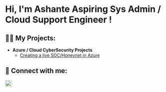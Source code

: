 <h1>Hi, I'm Ashante Aspiring Sys Admin / Cloud Support Engineer !

<h2>👨‍💻 My Projects:</h2>

- <b>Azure / Cloud CyberSecurity Projects </b>
  - [Creating a live SOC/Honeynet in Azure](https://github.com/Rajaaa202/Honey-SOC)

<h2> 🤳 Connect with me:</h2>


[<img align="left" alt="JoshMadakor | LinkedIn" width="22px" src="https://cdn.jsdelivr.net/npm/simple-icons@v3/icons/linkedin.svg" />][linkedin]



[linkedin]: https://www.linkedin.com/in/ashante-boodram-695b38196/



